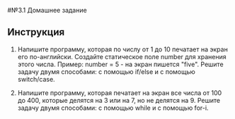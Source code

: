 #№3.1 Домашнее задание

## Инструкция
1) Напишите программу, которая по числу от 1 до 10 печатает на экран его по-английски. Создайте статическое поле number для хранения этого числа. Пример: number = 5 - на экран пишется "five".
Решите задачу двумя способами: с помощью if/else и с помощью switch/case.

2) Напишите программу, которая печатает на экран все числа от 100 до 400, которые делятся на 3 или на 7, но не делятся на 9.
Решите задачу двумя способами: с помощью while и с помощью for-i.